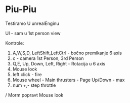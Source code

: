 # Piu-Piu
Testiramo U unrealEnginu

UI - sam u 1st person view

Kontrole:
1. A,W,S,D, LeftShift,LeftCtrl - bočno premikanje 6 axis
1. c - camera 1st Person, 3rd Person
1. Q,E, Up, Down, Left, Right - Rotacija u 6 axis
1. Mouse look
1. left click - fire
1. Mouse wheel - Main thrusters - Page Up/Down - max
1. num +,- step throttle

/ Morm popravt Mouse look 
